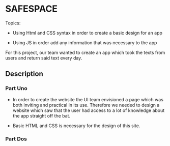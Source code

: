 # SAFESPACE

Topics:

* Using Html and CSS syntax in order to create a basic design for an app

* Using JS in order add any information that was necessary to the app

For this project, our team wanted to create an app which took the texts from users and return said text every day.

## Description

### Part Uno

* In order to create the website the UI team envisioned a page which was both inviting and practical in its use. 
Therefore we needed to design a website which saw that the user had access to a lot of knowledge about the app straight off the bat.

* Basic HTML and CSS is necessary for the design of this site.

### Part Dos